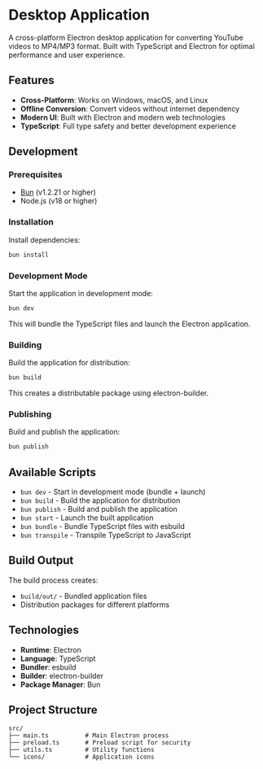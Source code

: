 # Desktop Application

A cross-platform Electron desktop application for converting YouTube videos to MP4/MP3 format. Built with TypeScript and Electron for optimal performance and user experience.

## Features

- **Cross-Platform**: Works on Windows, macOS, and Linux
- **Offline Conversion**: Convert videos without internet dependency
- **Modern UI**: Built with Electron and modern web technologies
- **TypeScript**: Full type safety and better development experience

## Development

### Prerequisites

- [Bun](https://bun.sh/) (v1.2.21 or higher)
- Node.js (v18 or higher)

### Installation

Install dependencies:

```bash
bun install
```

### Development Mode

Start the application in development mode:

```bash
bun dev
```

This will bundle the TypeScript files and launch the Electron application.

### Building

Build the application for distribution:

```bash
bun build
```

This creates a distributable package using electron-builder.

### Publishing

Build and publish the application:

```bash
bun publish
```

## Available Scripts

- `bun dev` - Start in development mode (bundle + launch)
- `bun build` - Build the application for distribution
- `bun publish` - Build and publish the application
- `bun start` - Launch the built application
- `bun bundle` - Bundle TypeScript files with esbuild
- `bun transpile` - Transpile TypeScript to JavaScript

## Build Output

The build process creates:

- `build/out/` - Bundled application files
- Distribution packages for different platforms

## Technologies

- **Runtime**: Electron
- **Language**: TypeScript
- **Bundler**: esbuild
- **Builder**: electron-builder
- **Package Manager**: Bun

## Project Structure

```
src/
├── main.ts          # Main Electron process
├── preload.ts       # Preload script for security
├── utils.ts         # Utility functions
└── icons/           # Application icons
```
